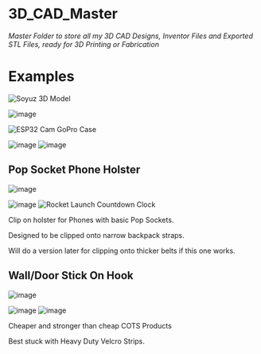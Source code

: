 # 3D_CAD_Master

_Master Folder to store all my 3D CAD Designs, Inventor Files and Exported STL Files, ready for 3D Printing or Fabrication_


# Examples
![Soyuz 3D Model](https://user-images.githubusercontent.com/97303986/211313867-0234848c-6386-4e3d-b406-37c3c699d0a5.jpg)

![image](https://user-images.githubusercontent.com/97303986/211313753-1d74f189-8445-435d-95aa-deeeaee26c68.png)

![ESP32 Cam GoPro Case](https://user-images.githubusercontent.com/97303986/211313888-daae1436-44fa-4c23-9b94-33b8751007ff.jpg)

![image](https://user-images.githubusercontent.com/97303986/211314053-5f422685-c0f0-445c-afe5-fbccf4f95ca4.png)
![image](https://user-images.githubusercontent.com/97303986/211314899-3a7188da-7025-489e-a791-a401d5b3bf5b.png)


## Pop Socket Phone Holster
![image](https://user-images.githubusercontent.com/53580358/178125439-e3d6a085-58db-47a8-aec3-88e18a27e086.png)

![image](https://user-images.githubusercontent.com/53580358/178125424-1ba2972b-06fc-4185-9762-d89ea854020b.png)
![Rocket Launch Countdown Clock](https://user-images.githubusercontent.com/97303986/211313902-38acbf1c-dfa5-4d20-b4db-49ed5df56eb9.jpg)


Clip on holster for Phones with basic Pop Sockets.

Designed to be clipped onto narrow backpack straps. 

Will do a version later for clipping onto thicker belts if this one works.

## Wall/Door Stick On Hook
![image](https://user-images.githubusercontent.com/53580358/178125477-ed2eef44-4703-4491-b141-70ceef1e5d40.png)

![image](https://user-images.githubusercontent.com/53580358/178125468-0aff0cfa-47b7-4b32-8971-49cf75c077d3.png)
![image](https://user-images.githubusercontent.com/53580358/178125480-791cbcd0-a8ab-4241-a103-970932a46b83.png)

Cheaper and stronger than cheap COTS Products

Best stuck with Heavy Duty Velcro Strips. 

